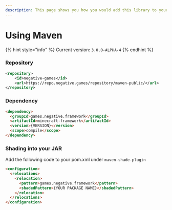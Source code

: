 ```yaml
---
description: This page shows you how you would add this library to your Maven Project!
---
```


# Using Maven

{% hint style="info" %}
Current version: `3.0.0-ALPHA-4`
{% endhint %}

### Repository

```xml
<repository>     
    <id>negative-games</id>
    <url>https://repo.negative.games/repository/maven-public/</url>
</repository>
```

### Dependency

```markdown
<dependency>
  <groupId>games.negative.framework</groupId>
  <artifactId>minecraft-framework</artifactId>
  <version>{VERSION}</version>
  <scope>compile</scope>
</dependency>
```

### Shading into your JAR

Add the following code to your pom.xml under `maven-shade-plugin`

```markdown
<configuration>
  <relocations>
    <relocation>
      <pattern>games.negative.framework</pattern>
      <shadedPattern>{YOUR PACKAGE NAME}</shadedPattern>
    </relocation>
  </relocations>
</configuration>
```
